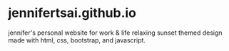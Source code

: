 # jennifertsai.github.io
jennifer's personal website for work & life
relaxing sunset themed design
made with html, css, bootstrap, and javascript.
